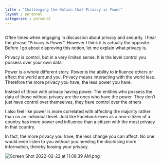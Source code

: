 ```yaml
---
title : "Challenging the Notion that Privacy is Power"
layout : personal
categories : personal
---
```

<br/>
  Often times when engaging in discussion about privacy and security. I hear the phrase “Privacy is Power”. However I think it is actually the opposite. Before I go about disproving this notion, let me explain what privacy is.

Privacy is control, but in a very limited sense. It is the level control you possess over your own data

Power is a whole different story. Power is the ability to influence others or affect the world around you. Privacy means interacting with the world less. Therefore the more privacy you have, the less power you have.

Instead of those with privacy having power. The entities who possess the data of those without privacy are the ones who have the power. They don’t just have control over themselves, they have control over the others

I also feel like power is more correlated with affecting the majority rather than on an individual level. Just like Facebook even as a non-citizen of a country has more power and influence than a citizen with the most privacy in that country.

In fact, the more privacy you have, the less change you can affect. No one would even listen to you without you needing the disclosing more information, thereby loosing your privacy.

![Screen Shot 2022-02-22 at 11.08.39 AM.png](https://s3-us-west-2.amazonaws.com/secure.notion-static.com/f65be789-54eb-4169-bdcf-23cf44a0eb8d/Screen_Shot_2022-02-22_at_11.08.39_AM.png)
